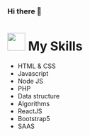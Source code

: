 ### Hi there 👋


<h1> <img src="https://cdn-icons-png.flaticon.com/512/2305/2305139.png" width="40px" height="40px"> My Skills </h1>

<ul>
  <li>HTML & CSS</li>
  <li>Javascript</li>
  <li>Node JS</li>
  <li>PHP</li>
  <li>Data structure</li>
  <li>Algorithms</li>
  <li>ReactJS</li>
  <li>Bootstrap5</li>
  <li>SAAS</li>
</ul>

